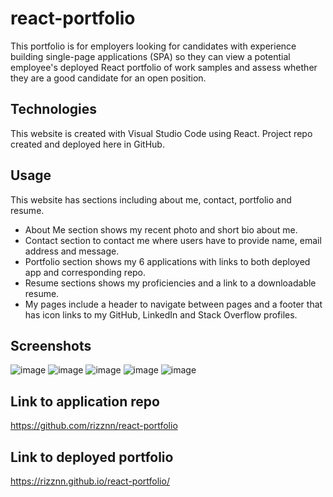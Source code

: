 # react-portfolio
This portfolio is for employers looking for candidates with experience building single-page applications (SPA) so they can view a potential employee's deployed React portfolio of work samples and assess whether they are a good candidate for an open position.

## Technologies
This website is created with Visual Studio Code using React. Project repo created and deployed here in GitHub.

## Usage
This website has sections including about me, contact, portfolio and resume.
* About Me section shows my recent photo and short bio about me.
* Contact section to contact me where users have to provide name, email address and message.
* Portfolio section shows my 6 applications with links to both deployed app and corresponding repo.
* Resume sections shows my proficiencies and a link to a downloadable resume.
* My pages include a header to navigate between pages and a footer that has icon links to my GitHub, LinkedIn and Stack Overflow profiles.

## Screenshots
![image](https://user-images.githubusercontent.com/80712058/134487475-952f7785-9680-47df-8dd4-b7ca91d15482.png)
![image](https://user-images.githubusercontent.com/80712058/134489561-18e9f6e1-d11b-4495-9f3a-c232bb7a583a.png)
![image](https://user-images.githubusercontent.com/80712058/134489611-7d10a012-24a5-4e5d-9520-541da10ddb83.png)
![image](https://user-images.githubusercontent.com/80712058/134489817-c9728f77-25a5-480c-9e7d-f4333a5cce9d.png)
![image](https://user-images.githubusercontent.com/80712058/134489675-f14b7335-8877-47a8-bfba-f0ee04c40a1a.png)

## Link to application repo
https://github.com/rizznn/react-portfolio

## Link to deployed portfolio
https://rizznn.github.io/react-portfolio/


